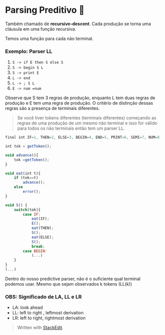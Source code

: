 ﻿# Parsing Preditivo 🔮

Também chamado de **recursive-descent**. Cada produção se torna uma cláusula em uma função recursiva.

Temos uma função para cada não terminal.

### Exemplo: Parser LL

 1. `S -> if E then S else S`
 2. `S -> begin S L`
 3. `S -> print E`
 4. `L -> end`
 5. `L -> ; S L`
 6. `E -> num =num`

Observe que S tem 3 regras de produção, enquanto L tem duas regras de produção e E tem uma regra de produção. O critério de distinção dessas regras são a presença de terminais diferentes.

> Se você tiver tokens diferentes (terminais diferentes) começando as regras de uma produção de um mesmo não terminal e isso for válido para todos os não terminais então tem um parser LL.

```javascript
final int IF=1, THEN=2, ELSE=3, BEGIN=4, END=5, PRINT=6, SEMI=7, NUM=8, EQ=9;

int tok = getToken();

void advance(){
	tok =getToken();
} 

void eat(int t){
	if (tok==t)
		advance();
	else
		error();
}

void S() {
	switch(tok){
		case IF:
			eat(IF);
			E();
			eat(THEN);
			S();
			eat(ELSE);
			S();
			break;
		case BEGIN:
			(...)
	}
}
(...)
```

Dentro do nosso predictive parser, não é o suficiente qual terminal podemos usar. Mesmo que sejam observados k tokens (LL(k))

### OBS: Significado de LA, LL e LR

- LA: look ahead
- LL: left to right , leftmost derivation
- LR: left to right, rightmost derivation





> Written with [StackEdit](https://stackedit.io/).
